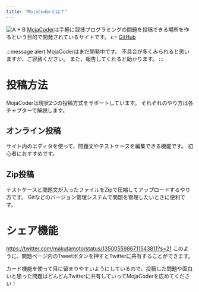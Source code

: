 ```yaml
---
title: "MojaCoderとは？"
---
```

![A + B](https://storage.googleapis.com/zenn-user-upload/knspqjmi2qtesbj7im2heonsc3ca)
[MojaCoder](https://mojacoder.vercel.app/users/Makutamoto/problems/a-plus-b)は手軽に競技プログラミングの問題を投稿できる場所を作るという目的で開発されているサイトです。
👉 [GitHub](https://github.com/makutamoto/mojacoder)

:::message alert
MojaCoderはまだ開発中です。
不具合が多くみられると思いますが、ご容赦ください。
また、報告してくれると助かります。
:::

投稿方法
=====
MojaCoderは現状2つの投稿方式をサポートしています。
それぞれのやり方は各チャプターで解説します。

オンライン投稿
-----
サイト内のエディタを使って、問題文やテストケースを編集できる機能です。
初心者におすすめです。

Zip投稿
-----
テストケースと問題文が入ったファイルをZipで圧縮してアップロードするやり方です。
Gitなどのバージョン管理システムで問題を管理したいときに便利です。

シェア機能
=====
https://twitter.com/makutamoto/status/1350055986711543811?s=21
このように、問題ページ内のTweetボタンを押すとTwitterに共有することができます。

カード機能を使って目に留まりやすいようにしているので、投稿した問題や面白いと思った問題はどんどんTwitterに共有していってMojaCoderを広めてください！
